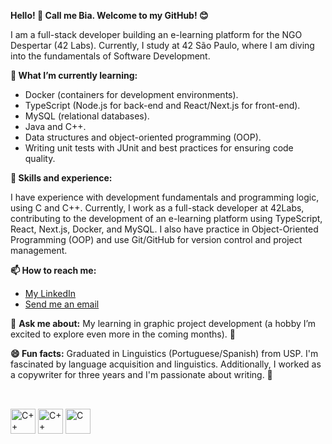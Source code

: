 **Hello! 👋 Call me Bia. Welcome to my GitHub! 😊**

I am a full-stack developer building an e-learning platform for the NGO Despertar (42 Labs). Currently, I study at 42 São Paulo, where I am diving into the fundamentals of Software Development.

**🌱 What I’m currently learning:**

- Docker (containers for development environments).
- TypeScript (Node.js for back-end and React/Next.js for front-end).
- MySQL (relational databases).
- Java and C++.
- Data structures and object-oriented programming (OOP).
- Writing unit tests with JUnit and best practices for ensuring code quality.



**🔨 Skills and experience:**

I have experience with development fundamentals and programming logic, using C and C++. Currently, I work as a full-stack developer at 42Labs, contributing to the development of an e-learning platform using TypeScript, React, Next.js, Docker, and MySQL. I also have practice in Object-Oriented Programming (OOP) and use Git/GitHub for version control and project management.


**📫 How to reach me:**

- [My LinkedIn](https://www.linkedin.com/in/biancasantanas/)
- [Send me an email](mailto:biancasantana81@hotmail.com)



💬 **Ask me about:**
My learning in graphic project development (a hobby I’m excited to explore even more in the coming months). 👾


**😄 Fun facts:**
Graduated in Linguistics (Portuguese/Spanish) from USP. I'm fascinated by language acquisition and linguistics. Additionally, I worked as a copywriter for three years and I'm passionate about writing. 💛

##

<div style="display: inline-block"><br>
    <img align="center" alt="C++" height="40" width="40" src="https://cdn.jsdelivr.net/gh/devicons/devicon@latest/icons/java/java-original-wordmark.svg" />
    <img align="center" alt="C++" height="40" width="40" src="https://cdn.jsdelivr.net/gh/devicons/devicon@latest/icons/cplusplus/cplusplus-original.svg"" />
    <img align="center" alt="C" height="40" width="40" src="https://cdn.jsdelivr.net/gh/devicons/devicon/icons/c/c-original.svg" />
          

</div>

